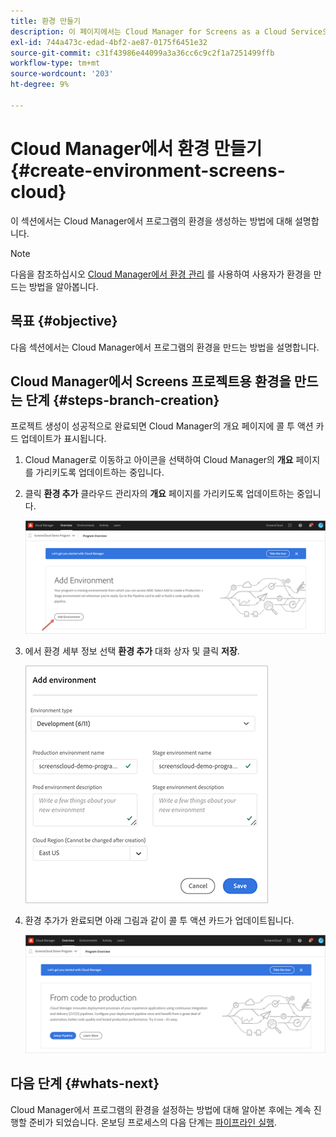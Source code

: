 ```yaml
---
title: 환경 만들기
description: 이 페이지에서는 Cloud Manager for Screens as a Cloud Service으로 환경을 만드는 방법에 대해 설명합니다.
exl-id: 744a473c-edad-4bf2-ae87-0175f6451e32
source-git-commit: c31f43986e44099a3a36cc6c9c2f1a7251499ffb
workflow-type: tm+mt
source-wordcount: '203'
ht-degree: 9%

---
```


# Cloud Manager에서 환경 만들기 {#create-environment-screens-cloud}

이 섹션에서는 Cloud Manager에서 프로그램의 환경을 생성하는 방법에 대해 설명합니다.

>[!NOTE]
>다음을 참조하십시오 [Cloud Manager에서 환경 관리](https://experienceleague.adobe.com/docs/experience-manager-cloud-service/content/implementing/using-cloud-manager/manage-environments.html?lang=ko) 를 사용하여 사용자가 환경을 만드는 방법을 알아봅니다.

## 목표 {#objective}

다음 섹션에서는 Cloud Manager에서 프로그램의 환경을 만드는 방법을 설명합니다.

## Cloud Manager에서 Screens 프로젝트용 환경을 만드는 단계 {#steps-branch-creation}

프로젝트 생성이 성공적으로 완료되면 Cloud Manager의 개요 페이지에 콜 투 액션 카드 업데이트가 표시됩니다.

1. Cloud Manager로 이동하고 아이콘을 선택하여 Cloud Manager의 **개요** 페이지를 가리키도록 업데이트하는 중입니다.

1. 클릭 **환경 추가** 클라우드 관리자의 **개요** 페이지를 가리키도록 업데이트하는 중입니다.

   ![이미지](/help/screens-cloud/assets/onboarding/add-environ1.png)

1. 에서 환경 세부 정보 선택 **환경 추가** 대화 상자 및 클릭 **저장**.

   ![이미지](/help/screens-cloud/assets/onboarding/add-environ2.png)

1. 환경 추가가 완료되면 아래 그림과 같이 콜 투 액션 카드가 업데이트됩니다.

   ![이미지](/help/screens-cloud/assets/onboarding/add-environ3a.png)

## 다음 단계 {#whats-next}

Cloud Manager에서 프로그램의 환경을 설정하는 방법에 대해 알아본 후에는 계속 진행할 준비가 되었습니다. 온보딩 프로세스의 다음 단계는 [파이프라인 실행](/help/screens-cloud/onboarding-screens-cloud/running-a-pipeline.md).
